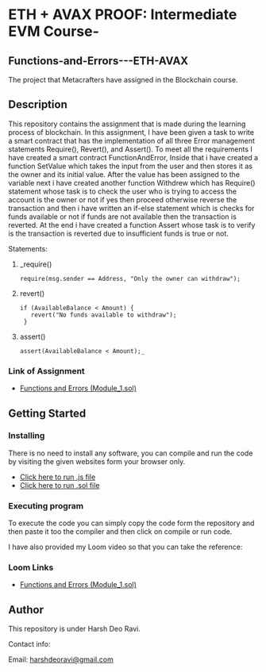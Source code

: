 # ETH + AVAX PROOF: Intermediate EVM Course-

## Functions-and-Errors---ETH-AVAX
The project that Metacrafters have assigned in the Blockchain course.
## Description

This repository contains the assignment that is made during the learning process of blockchain. In this assignment, I have been given a task to write a smart contract that has the implementation of all three Error management statements Require(), Revert(), and Assert(). To meet all the requirements I have created a smart contract  FunctionAndError, Inside that i have created a function SetValue which takes the input from the user and then stores it as the owner and its initial value. After the value has been assigned to the variable next i have created another function Withdrew which has Require() statement whose task is to check the user who is trying to access the account is the owner or not if yes then proceed otherwise reverse the transaction and then i have written an if-else statement which is checks for funds available or not if funds are not available then the transaction is reverted.
At the end  i have created a function Assert whose task is to verify is the transaction is reverted due to insufficient funds is true or not.

Statements: 
1.   _require()
   
         require(msg.sender == Address, "Only the owner can withdraw");

2.   revert()
   
         if (AvailableBalance < Amount) {
            revert("No funds available to withdraw");
          }

  3.    assert()
  
            assert(AvailableBalance < Amount);_


### Link of Assignment  
* [Functions and Errors (Module_1.sol)](https://github.com/21bcs10985/-Functions-and-Errors---ETH-AVAX/blob/main/FunctionAndError.sol)


## Getting Started
### Installing
There is no need to install any software, you can compile and run the code by visiting the given websites form your browser only.
* [Click here to run .js file](https://gitpod.io/workspaces/)
* [Click here to run .sol file](https://remix.ethereum.org/)

### Executing program
To execute the code you can simply copy the code form the repository and then paste it too the compiler and then click on compile or run code.

I have also provided my Loom video so that you can take the reference:


### Loom Links
* [Functions and Errors (Module_1.sol)](https://www.loom.com/share/5b3024db5e0b4ac2bf1821ab5d678be6) 

## Author
This repository is under Harsh Deo Ravi.

Contact info:

Email: harshdeoravi@gmail.com
